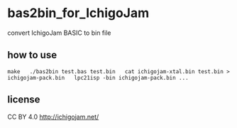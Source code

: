 # bas2bin_for_IchigoJam

convert IchigoJam BASIC to bin file

## how to use

``
make  
./bas2bin test.bas test.bin  
cat ichigojam-xtal.bin test.bin > ichigojam-pack.bin  
lpc21isp -bin ichigojam-pack.bin ...  
``

## license

CC BY 4.0 http://ichigojam.net/

